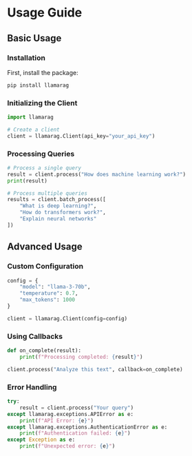 # Usage Guide

## Basic Usage

### Installation

First, install the package:

```bash
pip install llamarag
```

### Initializing the Client

```python
import llamarag

# Create a client
client = llamarag.Client(api_key="your_api_key")
```

### Processing Queries

```python
# Process a single query
result = client.process("How does machine learning work?")
print(result)

# Process multiple queries
results = client.batch_process([
    "What is deep learning?",
    "How do transformers work?",
    "Explain neural networks"
])
```

## Advanced Usage

### Custom Configuration

```python
config = {
    "model": "llama-3-70b",
    "temperature": 0.7,
    "max_tokens": 1000
}

client = llamarag.Client(config=config)
```

### Using Callbacks

```python
def on_complete(result):
    print(f"Processing completed: {result}")

client.process("Analyze this text", callback=on_complete)
```

### Error Handling

```python
try:
    result = client.process("Your query")
except llamarag.exceptions.APIError as e:
    print(f"API Error: {e}")
except llamarag.exceptions.AuthenticationError as e:
    print(f"Authentication failed: {e}")
except Exception as e:
    print(f"Unexpected error: {e}")
```
